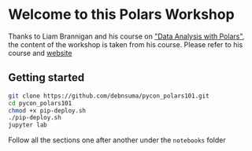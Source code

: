 # Welcome to this Polars Workshop

Thanks to Liam Brannigan and his course on ["Data Analysis with Polars"](https://www.udemy.com/course/data-analysis-with-polars/), the content of the workshop is taken from his course. Please refer to his course and [website](https://braaannigan.github.io/)  

## Getting started

```bash
git clone https://github.com/debnsuma/pycon_polars101.git
cd pycon_polars101
chmod +x pip-deploy.sh
./pip-deploy.sh
jupyter lab
```

Follow all the sections one after another under the `notebooks` folder 
